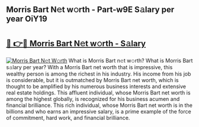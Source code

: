 ## Morris Bart N𝚎t w𝚘rth - Part-w9E S𝚊lary per year OiY19

# <h2><a href="http://gc01227.nevu.top/?p=Morris+Bart">🔗 👉🔴 Morris Bart N𝚎t w𝚘rth - S𝚊lary</a></h2>

[![Morris Bart N𝚎t W𝚘rth](https://i.imgur.com/Oavwk0R.jpeg)](http://gc01227.nevu.top/?p=Morris+Bart)
What is Morris Bart n𝚎t w𝚘rth? What is Morris Bart s𝚊lary per year?
With a Morris Bart net worth that is impressive, this wealthy person is among the richest in his industry. His income from his job is considerable, but it is outmatched by Morris Bart net worth, which is thought to be amplified by his numerous business interests and extensive real estate holdings. This affluent individual, whose Morris Bart net worth is among the highest globally, is recognized for his business acumen and financial brilliance. This rich individual, whose Morris Bart net worth is in the billions and who earns an impressive salary, is a prime example of the force of commitment, hard work, and financial brilliance.
